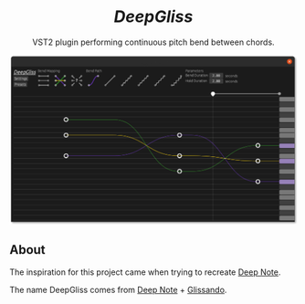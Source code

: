 <h1 align="center"><i>DeepGliss</i></h1>

<p align="center">
VST2 plugin performing continuous pitch bend between chords.
</p>

![screenshot](DeepGliss.png)

## About

The inspiration for this project came when trying to recreate [Deep Note](https://en.wikipedia.org/wiki/Deep_Note).

The name DeepGliss comes from [Deep Note](https://en.wikipedia.org/wiki/Deep_Note) + [Glissando](https://en.wikipedia.org/wiki/Glissando).
